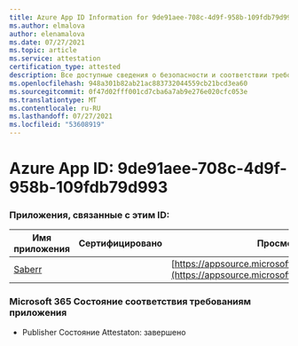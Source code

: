 ```yaml
---
title: Azure App ID Information for 9de91aee-708c-4d9f-958b-109fdb79d993
ms.author: elmalova
author: elenamalova
ms.date: 07/27/2021
ms.topic: article
ms.service: attestation
certification_type: attested
description: Все доступные сведения о безопасности и соответствии требованиям для 9de91aee-708c-4d9f-958b-109fdb79d993.
ms.openlocfilehash: 948a301b82ab21ac883732044559cb21bcd3ea60
ms.sourcegitcommit: 0f47d02fff001cd7cba6a7ab9e276e020cfc053e
ms.translationtype: MT
ms.contentlocale: ru-RU
ms.lasthandoff: 07/27/2021
ms.locfileid: "53608919"
---
```

# <a name="azure-app-id-9de91aee-708c-4d9f-958b-109fdb79d993"></a>Azure App ID: 9de91aee-708c-4d9f-958b-109fdb79d993


### <a name="apps-associated-with-this-id"></a>Приложения, связанные с этим ID:
| **Имя приложения** | **Сертифицировано** | **Просмотр в AppSource** |
|--------------|---------------|-----------------------|
| [Saberr](https://docs.microsoft.com/microsoft-365-app-certification/forward/WA200001501) |  | [https://appsource.microsoft.com/product/office/WA200001501](https://appsource.microsoft.com/product/office/WA200001501) |

### <a name="microsoft-365-app-compliance-status"></a>Microsoft 365 Состояние соответствия требованиям приложения
- Publisher Состояние Attestaton: завершено
